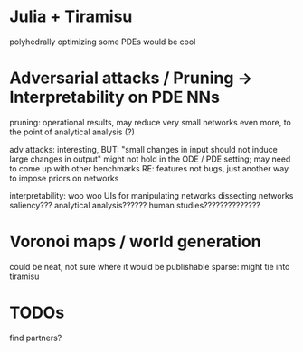 # Julia + Tiramisu
polyhedrally optimizing some PDEs would be cool

# Adversarial attacks / Pruning -> Interpretability on PDE NNs
pruning: operational results, may reduce very small networks even more, to the point of analytical analysis (?)

adv attacks: interesting, BUT: "small changes in input should not induce large changes in output" might not hold in the ODE / PDE setting; may need to come up with other benchmarks
    RE: features not bugs, just another way to impose priors on networks

interpretability: woo woo
    UIs for manipulating networks
    dissecting networks
    saliency???
    analytical analysis??????
    human studies??????????????

# Voronoi maps / world generation
could be neat, not sure where it would be publishable
sparse: might tie into tiramisu

# TODOs
find partners?
